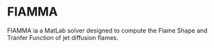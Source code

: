# FIAMMA
 FIAMMA ia a MatLab solver designed to compute the Flame Shape and Tranfer Function of jet diffusion flames.
